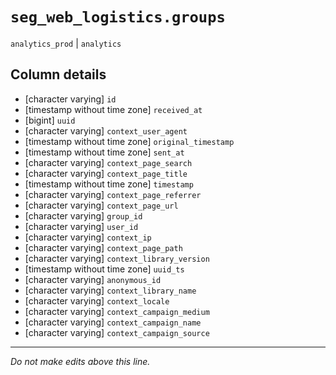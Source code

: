 # `seg_web_logistics.groups`
`analytics_prod` | `analytics`

## Column details
* [character varying] `id`
* [timestamp without time zone] `received_at`
* [bigint]    `uuid`
* [character varying] `context_user_agent`
* [timestamp without time zone] `original_timestamp`
* [timestamp without time zone] `sent_at`
* [character varying] `context_page_search`
* [character varying] `context_page_title`
* [timestamp without time zone] `timestamp`
* [character varying] `context_page_referrer`
* [character varying] `context_page_url`
* [character varying] `group_id`
* [character varying] `user_id`
* [character varying] `context_ip`
* [character varying] `context_page_path`
* [character varying] `context_library_version`
* [timestamp without time zone] `uuid_ts`
* [character varying] `anonymous_id`
* [character varying] `context_library_name`
* [character varying] `context_locale`
* [character varying] `context_campaign_medium`
* [character varying] `context_campaign_name`
* [character varying] `context_campaign_source`

-------------------------------------------------------------------------------
*Do not make edits above this line.*
